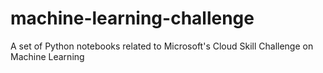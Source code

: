 # machine-learning-challenge
A set of Python notebooks related to Microsoft's Cloud Skill Challenge on Machine Learning
